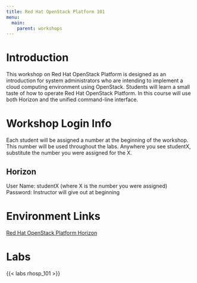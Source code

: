 ```yaml
---
title: Red Hat OpenStack Platform 101
menu:
  main:
    parent: workshops
---
```


# Introduction

This workshop on Red Hat OpenStack Platform is designed as an introduction for system administrators who are intending to implement a cloud computing environment using OpenStack. Students will learn a small taste of how to operate Red Hat OpenStack Platform. In this course will use both Horizon and the unified command-line interface.

# Workshop Login Info

Each student will be assigned a number at the beginning of the workshop. This number will be used throughout the labs. Anywhere you see studentX, substitute the number you were assigned for the X.

## Horizon

User Name: studentX (where X is the number you were assigned)  
Password: Instructor will give out at beginning

# Environment Links

[Red Hat OpenStack Platform Horizon](http://rhshadowbox.hopto.org)

# Labs

{{< labs rhosp_101 >}}
